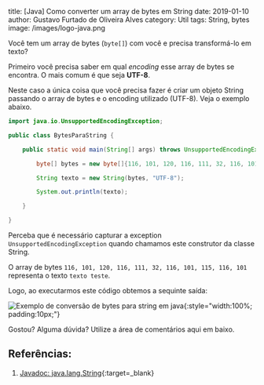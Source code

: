 title: [Java] Como converter um array de bytes em String
date: 2019-01-10
author: Gustavo Furtado de Oliveira Alves
category: Util
tags: String, bytes
image: /images/logo-java.png

Você tem um array de bytes (`byte[]`) com você e precisa transformá-lo em texto?

Primeiro você precisa saber em qual _encoding_ esse array de bytes se encontra.
O mais comum é que seja **UTF-8**.

Neste caso a única coisa que você precisa fazer é criar um objeto
String passando o array de bytes e o encoding utilizado (UTF-8).
Veja o exemplo abaixo.

```java
import java.io.UnsupportedEncodingException;

public class BytesParaString {

    public static void main(String[] args) throws UnsupportedEncodingException{

        byte[] bytes = new byte[]{116, 101, 120, 116, 111, 32, 116, 101, 115, 116, 101};

        String texto = new String(bytes, "UTF-8");

        System.out.println(texto);

    }

}
```

Perceba que é necessário capturar a exception `UnsupportedEncodingException` quando chamamos este construtor da classe String.

O array de bytes `116, 101, 120, 116, 111, 32, 116, 101, 115, 116, 101` representa o texto `texto teste`.

Logo, ao executarmos este código obtemos a sequinte saída:

![Exemplo de conversão de bytes para string em java](/images/exemplo-bytes-para-string.gif){:style="width:100%; padding:10px;"}

Gostou? Alguma dúvida? Utilize a área de comentários aqui em baixo.

## Referências:

1. [Javadoc: java.lang.String](https://docs.oracle.com/javase/7/docs/api/java/lang/String.html){:target=\_blank}
